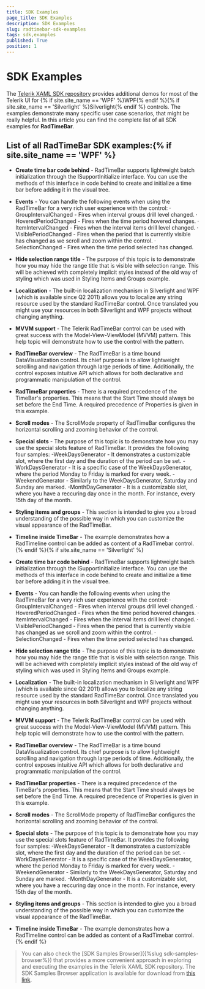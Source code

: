 ```yaml
---
title: SDK Examples
page_title: SDK Examples
description: SDK Examples
slug: radtimebar-sdk-examples
tags: sdk,examples
published: True
position: 1
---
```


# SDK Examples



The [Telerik XAML SDK repository](https://github.com/telerik/xaml-sdk/tree/master/) provides additional demos for most of the Telerik UI for {% if site.site_name == 'WPF' %}WPF{% endif %}{% if site.site_name == 'Silverlight' %}Silverlight{% endif %} controls. The examples demonstrate many specific user case scenarios, that might be really helpful. In this article you can find the complete list of all SDK examples for __RadTimeBar__.

## List of all RadTimeBar SDK examples:{% if site.site_name == 'WPF' %}

* __Create time bar code behind__ - RadTimeBar supports lightweight batch initialization through the ISupportInitialize interface. You can use the methods of this interface in code behind to create and initialize a time bar before adding it in the visual tree. 

* __Events__ - You can handle the following events when using the RadTimeBar for a very rich user experience with the control: · GroupIntervalChanged - Fires when interval groups drill level changed. · HoveredPeriodChanged - Fires when the time period hovered changes. · ItemIntervalChanged - Fires when the interval items drill level changed. · VisiblePeriodChanged - Fires when the period that is currently visible has changed as we scroll and zoom within the control. · SelectionChanged - Fires when the time period selected has changed.

* __Hide selection range title__ - The purpose of this topic is to demonstrate how you may hide the range title that is visible with selection range. This will be achieved with completely implicit styles instead of the old way of styling which was used in Styling Items and Groups example.

* __Localization__ - The built-in localization mechanism in Silverlight and WPF (which is available since Q2 2011) allows you to localize any string resource used by the standard RadTimeBar control. Once translated you might use your resources in both Silverlight and WPF projects without changing anything.

* __MVVM support__ - The Telerik RadTimeBar control can be used with great success with the Model-View-ViewModel (MVVM) pattern. This help topic will demonstrate how to use the control with the pattern.

* __RadTimeBar overview__ - The RadTimeBar is a time bound DataVisualization control. Its chief purpose is to allow lightweight scrolling and navigation through large periods of time. Additionally, the control exposes intuitive API which allows for both declarative and programmatic manipulation of the control.

* __RadTimeBar properties__ - There is a required precedence of the TimeBar's properties. This means that the Start Time should always be set before the End Time. A required precedence of Properties is given in this example.

* __Scroll modes__ - The ScrollMode property of RadTimeBar configures the horizontal scrolling and zooming behavior of the control. 

* __Special slots__ - The purpose of this topic is to demonstrate how you may use the special slots feature of RadTimeBar. It provides the following four samples: 	 	-WeekDaysGenerator - It demonstrates a customizable slot, where the first day and the duration of the period can be set. 	-WorkDaysGenerator - It is a specific case of the WeekDaysGenerator, where the period Monday to Friday is marked for every week. 	-WeekendGenerator - Similarly to the WeekDaysGenerator, Saturday and Sunday are marked. 	-MonthDayGenerator - It is a customizable slot, where you have a reccuring day once in the month. For instance, every 15th day of the month.

* __Styling items and groups__ - This section is intended to give you a broad understanding of the possible way in which you can customize the visual appearance of the RadTimeBar. 

* __Timeline inside TimeBar__ - The example demonstrates how a RadTimeline control can be added as content of a RadTimebar control.{% endif %}{% if site.site_name == 'Silverlight' %}

* __Create time bar code behind__ - RadTimeBar supports lightweight batch initialization through the ISupportInitialize interface. You can use the methods of this interface in code behind to create and initialize a time bar before adding it in the visual tree. 

* __Events__ - You can handle the following events when using the RadTimeBar for a very rich user experience with the control: · GroupIntervalChanged - Fires when interval groups drill level changed. · HoveredPeriodChanged - Fires when the time period hovered changes. · ItemIntervalChanged - Fires when the interval items drill level changed. · VisiblePeriodChanged - Fires when the period that is currently visible has changed as we scroll and zoom within the control. · SelectionChanged - Fires when the time period selected has changed.

* __Hide selection range title__ - The purpose of this topic is to demonstrate how you may hide the range title that is visible with selection range. This will be achieved with completely implicit styles instead of the old way of styling which was used in Styling Items and Groups example.

* __Localization__ - The built-in localization mechanism in Silverlight and WPF (which is available since Q2 2011) allows you to localize any string resource used by the standard RadTimeBar control. Once translated you might use your resources in both Silverlight and WPF projects without changing anything.

* __MVVM support__ - The Telerik RadTimeBar control can be used with great success with the Model-View-ViewModel (MVVM) pattern. This help topic will demonstrate how to use the control with the pattern.

* __RadTimeBar overview__ - The RadTimeBar is a time bound DataVisualization control. Its chief purpose is to allow lightweight scrolling and navigation through large periods of time. Additionally, the control exposes intuitive API which allows for both declarative and programmatic manipulation of the control.

* __RadTimeBar properties__ - There is a required precedence of the TimeBar's properties. This means that the Start Time should always be set before the End Time. A required precedence of Properties is given in this example.

* __Scroll modes__ - The ScrollMode property of RadTimeBar configures the horizontal scrolling and zooming behavior of the control. 

* __Special slots__ - The purpose of this topic is to demonstrate how you may use the special slots feature of RadTimeBar. It provides the following four samples: 	 	-WeekDaysGenerator - It demonstrates a customizable slot, where the first day and the duration of the period can be set. 	-WorkDaysGenerator - It is a specific case of the WeekDaysGenerator, where the period Monday to Friday is marked for every week. 	-WeekendGenerator - Similarly to the WeekDaysGenerator, Saturday and Sunday are marked. 	-MonthDayGenerator - It is a customizable slot, where you have a reccuring day once in the month. For instance, every 15th day of the month.

* __Styling items and groups__ - This section is intended to give you a broad understanding of the possible way in which you can customize the visual appearance of the RadTimeBar. 

* __Timeline inside TimeBar__ - The example demonstrates how a RadTimeline control can be added as content of a RadTimebar control.{% endif %}

>You can also check the [SDK Samples Browser]({%slug sdk-samples-browser%}) that provides a more convenient approach in exploring and executing the examples in the Telerik XAML SDK repository. The SDK Samples Browser application is available for download from [this link](http://demos.telerik.com/xaml-sdkbrowser/).
